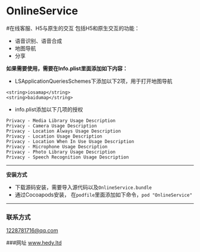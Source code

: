 # OnlineService
#在线客服、H5与原生的交互
包括H5和原生交互的功能：

- 语音识别、语音合成
- 地图导航
- 分享


**如果需要使用，需要在Info.plist里面添加如下内容：**

- LSApplicationQueriesSchemes下添加以下2项，用于打开地图导航

~~~
<string>iosamap</string>
<string>baidumap</string>
~~~
- info.plist添加以下几项的授权

~~~
Privacy - Media Library Usage Description
Privacy - Camera Usage Description
Privacy - Location Always Usage Description
Privacy - Location Usage Description
Privacy - Location When In Use Usage Description
Privacy - Microphone Usage Description
Privacy - Photo Library Usage Description
Privacy - Speech Recognition Usage Description
~~~

---
**安装方式**

- 下载源码安装，需要导入源代码以及`OnlineService.bundle`
- 通过Cocoapods安装， 在`podfile`里面添加如下命令，`pod "OnlineService"`

---

### 联系方式
1228781716@qq.com

###网址
www.hedy.ltd



